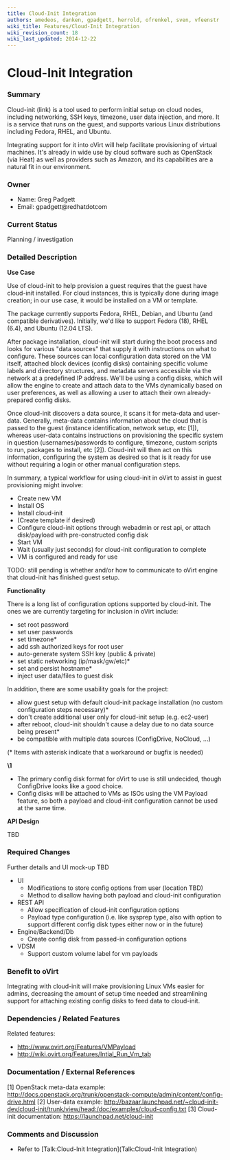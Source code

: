 ```yaml
---
title: Cloud-Init Integration
authors: amedeos, danken, gpadgett, herrold, ofrenkel, sven, vfeenstr
wiki_title: Features/Cloud-Init Integration
wiki_revision_count: 18
wiki_last_updated: 2014-12-22
---
```


# Cloud-Init Integration

### Summary

Cloud-init (link) is a tool used to perform initial setup on cloud nodes, including networking, SSH keys, timezone, user data injection, and more. It is a service that runs on the guest, and supports various Linux distributions including Fedora, RHEL, and Ubuntu.

Integrating support for it into oVirt will help facilitate provisioning of virtual machines. It's already in wide use by cloud software such as OpenStack (via Heat) as well as providers such as Amazon, and its capabilities are a natural fit in our environment.

### Owner

*   Name: Greg Padgett
*   Email: gpadgett@redhatdotcom

### Current Status

Planning / investigation

### Detailed Description

**Use Case**

Use of cloud-init to help provision a guest requires that the guest have cloud-init installed. For cloud instances, this is typically done during image creation; in our use case, it would be installed on a VM or template.

The package currently supports Fedora, RHEL, Debian, and Ubuntu (and compatible derivatives). Initially, we'd like to support Fedora (18), RHEL (6.4), and Ubuntu (12.04 LTS).

After package installation, cloud-init will start during the boot process and looks for various "data sources" that supply it with instructions on what to configure. These sources can local configuration data stored on the VM itself, attached block devices (config disks) containing specific volume labels and directory structures, and metadata servers accessible via the network at a predefined IP address. We'll be using a config disks, which will allow the engine to create and attach data to the VMs dynamically based on user preferences, as well as allowing a user to attach their own already-prepared config disks.

Once cloud-init discovers a data source, it scans it for meta-data and user-data. Generally, meta-data contains information about the cloud that is passed to the guest (instance identification, network setup, etc [1]), whereas user-data contains instructions on provisioning the specific system in question (usernames/passwords to configure, timezone, custom scripts to run, packages to install, etc [2]). Cloud-init will then act on this information, configuring the system as desired so that is it ready for use without requiring a login or other manual configuration steps.

In summary, a typical workflow for using cloud-init in oVirt to assist in guest provisioning might involve:

*   Create new VM
*   Install OS
*   Install cloud-init
*   (Create template if desired)
*   Configure cloud-init options through webadmin or rest api, or attach disk/payload with pre-constructed config disk
*   Start VM
*   Wait (usually just seconds) for cloud-init configuration to complete
*   VM is configured and ready for use

TODO: still pending is whether and/or how to communicate to oVirt engine that cloud-init has finished guest setup.

**Functionality**

There is a long list of configuration options supported by cloud-init. The ones we are currently targeting for inclusion in oVirt include:

*   set root password
*   set user passwords
*   set timezone\*
*   add ssh authorized keys for root user
*   auto-generate system SSH key (public & private)
*   set static networking (ip/mask/gw/etc)\*
*   set and persist hostname\*
*   inject user data/files to guest disk

In addition, there are some usability goals for the project:

*   allow guest setup with default cloud-init package installation (no custom configuration steps necessary)\*
*   don't create additional user only for cloud-init setup (e.g. ec2-user)
*   after reboot, cloud-init shouldn't cause a delay due to no data source being present\*
*   be compatible with multiple data sources (ConfigDrive, NoCloud, ...)

(\* Items with asterisk indicate that a workaround or bugfix is needed)

**\1**

*   The primary config disk format for oVirt to use is still undecided, though ConfigDrive looks like a good choice.
*   Config disks will be attached to VMs as ISOs using the VM Payload feature, so both a payload and cloud-init configuration cannot be used at the same time.

**API Design**

TBD

### Required Changes

Further details and UI mock-up TBD

*   UI
    -   Modifications to store config options from user (location TBD)
    -   Method to disallow having both payload and cloud-init configuration
*   REST API
    -   Allow specification of cloud-init configuration options
    -   Payload type configuration (i.e. like sysprep type, also with option to support different config disk types either now or in the future)
*   Engine/Backend/Db
    -   Create config disk from passed-in configuration options
*   VDSM
    -   Support custom volume label for vm payloads

### Benefit to oVirt

Integrating with cloud-init will make provisioning Linux VMs easier for admins, decreasing the amount of setup time needed and streamlining support for attaching existing config disks to feed data to cloud-init.

### Dependencies / Related Features

Related features:

*   <http://www.ovirt.org/Features/VMPayload>
*   <http://wiki.ovirt.org/Features/Intial_Run_Vm_tab>

### Documentation / External References

[1] OpenStack meta-data example: <http://docs.openstack.org/trunk/openstack-compute/admin/content/config-drive.html> [2] User-data example: <http://bazaar.launchpad.net/~cloud-init-dev/cloud-init/trunk/view/head:/doc/examples/cloud-config.txt> [3] Cloud-init documentation: <https://launchpad.net/cloud-init>

### Comments and Discussion

*   Refer to [Talk:Cloud-Init Integration](Talk:Cloud-Init Integration)

